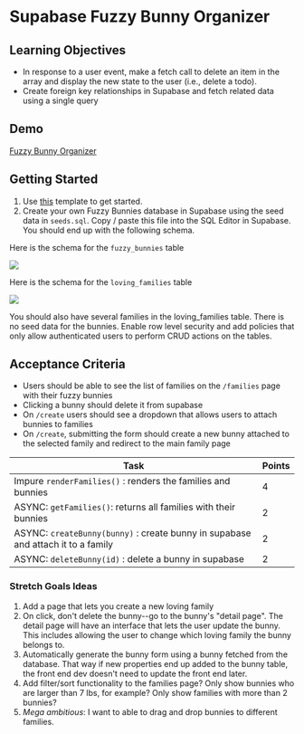# Supabase Fuzzy Bunny Organizer

## Learning Objectives

-   In response to a user event, make a fetch call to delete an item in the array and display the new state to the user (i.e., delete a todo).
-   Create foreign key relationships in Supabase and fetch related data using a single query

## Demo

[Fuzzy Bunny Organizer](https://alchemycodelab.github.io/web-01-fuzzy-bunny-organizer/)

## Getting Started

1. Use [this](https://github.com/alchemycodelab/half-baked-web-01-fuzzy-bunny-organizer) template to get started.
1. Create your own Fuzzy Bunnies database in Supabase using the seed data in `seeds.sql`. Copy / paste this file into the SQL Editor in Supabase. You should end up with the following schema.

Here is the schema for the `fuzzy_bunnies` table

![](https://github.com/alchemycodelab/half-baked-web-01-fuzzy-bunny-organizer/raw/main/bunnies-model.png)

Here is the schema for the `loving_families` table

![](https://github.com/alchemycodelab/half-baked-web-01-fuzzy-bunny-organizer/raw/main/families-model.png)

You should also have several families in the loving_families table. There is no seed data for the bunnies.
Enable row level security and add policies that only allow authenticated users to perform CRUD actions on the tables.

## Acceptance Criteria

-   Users should be able to see the list of families on the `/families` page with their fuzzy bunnies
-   Clicking a bunny should delete it from supabase
-   On `/create` users should see a dropdown that allows users to attach bunnies to families
-   On `/create`, submitting the form should create a new bunny attached to the selected family and redirect to the main family page

| Task                                                                             | Points |
| -------------------------------------------------------------------------------- | ------ |
| Impure `renderFamilies()` : renders the families and bunnies                     | 4      |
| ASYNC: `getFamilies()`: returns all families with their bunnies                  | 2      |
| ASYNC: `createBunny(bunny)` : create bunny in supabase and attach it to a family | 2      |
| ASYNC: `deleteBunny(id)` : delete a bunny in supabase                            | 2      |

### Stretch Goals Ideas

1. Add a page that lets you create a new loving family
2. On click, don't delete the bunny--go to the bunny's "detail page". The detail page will have an interface that lets the user update the bunny. This includes allowing the user to change which loving family the bunny belongs to.
3. Automatically generate the bunny form using a bunny fetched from the database. That way if new properties end up added to the bunny table, the front end dev doesn't need to update the front end later.
4. Add filter/sort functionality to the families page? Only show bunnies who are larger than 7 lbs, for example? Only show families with more than 2 bunnies?
5. _Mega ambitious_: I want to able to drag and drop bunnies to different families.
